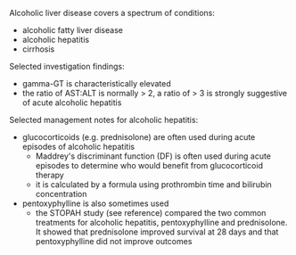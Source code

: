 Alcoholic liver disease covers a spectrum of conditions:  
* alcoholic fatty liver disease
* alcoholic hepatitis
* cirrhosis

  
Selected investigation findings:  
* gamma\-GT is characteristically elevated
* the ratio of AST:ALT is normally \> 2, a ratio of \> 3 is strongly suggestive of acute alcoholic hepatitis

  
Selected management notes for alcoholic hepatitis:  
* glucocorticoids (e.g. prednisolone) are often used during acute episodes of alcoholic hepatitis
	+ Maddrey's discriminant function (DF) is often used during acute episodes to determine who would benefit from glucocorticoid therapy
	+ it is calculated by a formula using prothrombin time and bilirubin concentration
* pentoxyphylline is also sometimes used
	+ the STOPAH study (see reference) compared the two common treatments for alcoholic hepatitis, pentoxyphylline and prednisolone. It showed that prednisolone improved survival at 28 days and that pentoxyphylline did not improve outcomes
